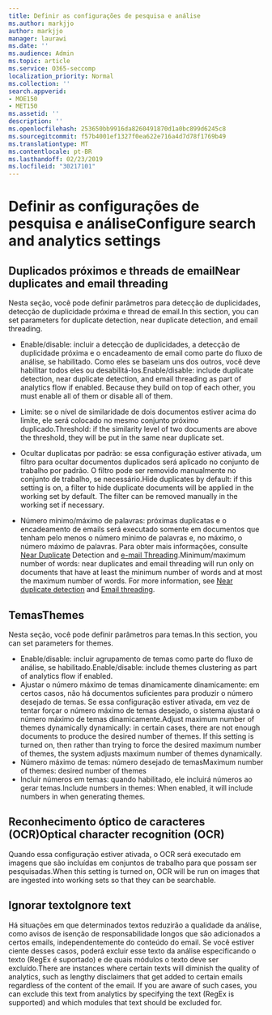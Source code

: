 ```yaml
---
title: Definir as configurações de pesquisa e análise
ms.author: markjjo
author: markjjo
manager: laurawi
ms.date: ''
ms.audience: Admin
ms.topic: article
ms.service: O365-seccomp
localization_priority: Normal
ms.collection: ''
search.appverid:
- MOE150
- MET150
ms.assetid: ''
description: ''
ms.openlocfilehash: 253650bb9916da8260491870d1a0bc899d6245c8
ms.sourcegitcommit: f57b4001ef1327f0ea622e716a4d7d78f1769b49
ms.translationtype: MT
ms.contentlocale: pt-BR
ms.lasthandoff: 02/23/2019
ms.locfileid: "30217101"
---
```

# <a name="configure-search-and-analytics-settings"></a><span data-ttu-id="6bc57-102">Definir as configurações de pesquisa e análise</span><span class="sxs-lookup"><span data-stu-id="6bc57-102">Configure search and analytics settings</span></span>


## <a name="near-duplicates-and-email-threading"></a><span data-ttu-id="6bc57-103">Duplicados próximos e threads de email</span><span class="sxs-lookup"><span data-stu-id="6bc57-103">Near duplicates and email threading</span></span>

<span data-ttu-id="6bc57-104">Nesta seção, você pode definir parâmetros para detecção de duplicidades, detecção de duplicidade próxima e thread de email.</span><span class="sxs-lookup"><span data-stu-id="6bc57-104">In this section, you can set parameters for duplicate detection, near duplicate detection, and email threading.</span></span>

- <span data-ttu-id="6bc57-p101">Enable/disable: incluir a detecção de duplicidades, a detecção de duplicidade próxima e o encadeamento de email como parte do fluxo de análise, se habilitado. Como eles se baseiam uns dos outros, você deve habilitar todos eles ou desabilitá-los.</span><span class="sxs-lookup"><span data-stu-id="6bc57-p101">Enable/disable: include duplicate detection, near duplicate detection, and email threading as part of analytics flow if enabled. Because they build on top of each other, you must enable all of them or disable all of them.</span></span>

- <span data-ttu-id="6bc57-107">Limite: se o nível de similaridade de dois documentos estiver acima do limite, ele será colocado no mesmo conjunto próximo duplicado.</span><span class="sxs-lookup"><span data-stu-id="6bc57-107">Threshold: if the similarity level of two documents are above the threshold, they will be put in the same near duplicate set.</span></span>

- <span data-ttu-id="6bc57-p102">Ocultar duplicatas por padrão: se essa configuração estiver ativada, um filtro para ocultar documentos duplicados será aplicado no conjunto de trabalho por padrão. O filtro pode ser removido manualmente no conjunto de trabalho, se necessário.</span><span class="sxs-lookup"><span data-stu-id="6bc57-p102">Hide duplicates by default: if this setting is on, a filter to hide duplicate documents will be applied in the working set by default. The filter can be removed manually in the working set if necessary.</span></span>

- <span data-ttu-id="6bc57-p103">Número mínimo/máximo de palavras: próximas duplicatas e o encadeamento de emails será executado somente em documentos que tenham pelo menos o número mínimo de palavras e, no máximo, o número máximo de palavras. Para obter mais informações, consulte [Near Duplicate](near-duplicates.md) Detection and [e-mail Threading](email-threading.md).</span><span class="sxs-lookup"><span data-stu-id="6bc57-p103">Minimum/maximum number of words: near duplicates and email threading will run only on documents that have at least the minimum number of words and at most the maximum number of words. For more information, see [Near duplicate detection](near-duplicates.md) and [Email threading](email-threading.md).</span></span>

## <a name="themes"></a><span data-ttu-id="6bc57-112">Temas</span><span class="sxs-lookup"><span data-stu-id="6bc57-112">Themes</span></span>

<span data-ttu-id="6bc57-113">Nesta seção, você pode definir parâmetros para temas.</span><span class="sxs-lookup"><span data-stu-id="6bc57-113">In this section, you can set parameters for themes.</span></span>

- <span data-ttu-id="6bc57-114">Enable/disable: incluir agrupamento de temas como parte do fluxo de análise, se habilitado.</span><span class="sxs-lookup"><span data-stu-id="6bc57-114">Enable/disable: include themes clustering as part of analytics flow if enabled.</span></span>
- <span data-ttu-id="6bc57-p104">Ajustar o número máximo de temas dinamicamente dinamicamente: em certos casos, não há documentos suficientes para produzir o número desejado de temas. Se essa configuração estiver ativada, em vez de tentar forçar o número máximo de temas desejado, o sistema ajustará o número máximo de temas dinamicamente.</span><span class="sxs-lookup"><span data-stu-id="6bc57-p104">Adjust maximum number of themes dynamically dynamically: in certain cases, there are not enough documents to produce the desired number of themes. If this setting is turned on, then rather than trying to force the desired maximum number of themes, the system adjusts maximum number of themes dynamically.</span></span>
- <span data-ttu-id="6bc57-117">Número máximo de temas: número desejado de temas</span><span class="sxs-lookup"><span data-stu-id="6bc57-117">Maximum number of themes: desired number of themes</span></span>
- <span data-ttu-id="6bc57-118">Incluir números em temas: quando habilitado, ele incluirá números ao gerar temas.</span><span class="sxs-lookup"><span data-stu-id="6bc57-118">Include numbers in themes: When enabled, it will include numbers in when generating themes.</span></span>  

## <a name="optical-character-recognition-ocr"></a><span data-ttu-id="6bc57-119">Reconhecimento óptico de caracteres (OCR)</span><span class="sxs-lookup"><span data-stu-id="6bc57-119">Optical character recognition (OCR)</span></span>

<span data-ttu-id="6bc57-120">Quando essa configuração estiver ativada, o OCR será executado em imagens que são incluídas em conjuntos de trabalho para que possam ser pesquisadas.</span><span class="sxs-lookup"><span data-stu-id="6bc57-120">When this setting is turned on, OCR will be run on images that are ingested into working sets so that they can be searchable.</span></span>

## <a name="ignore-text"></a><span data-ttu-id="6bc57-121">Ignorar texto</span><span class="sxs-lookup"><span data-stu-id="6bc57-121">Ignore text</span></span>

<span data-ttu-id="6bc57-p105">Há situações em que determinados textos reduzirão a qualidade da análise, como avisos de isenção de responsabilidade longos que são adicionados a certos emails, independentemente do conteúdo do email. Se você estiver ciente desses casos, poderá excluir esse texto da análise especificando o texto (RegEx é suportado) e de quais módulos o texto deve ser excluído.</span><span class="sxs-lookup"><span data-stu-id="6bc57-p105">There are instances where certain texts will diminish the quality of analytics, such as lengthy disclaimers that get added to certain emails regardless of the content of the email. If you are aware of such cases, you can exclude this text from analytics by specifying the text (RegEx is supported) and which modules that text should be excluded for.</span></span>